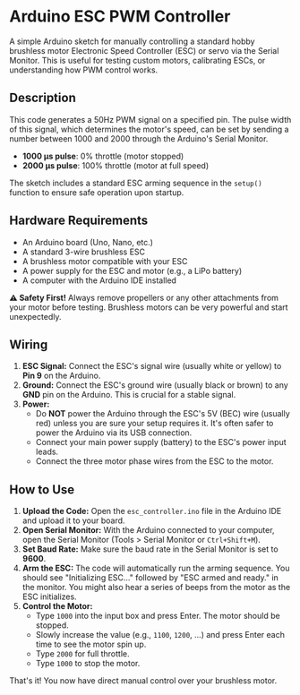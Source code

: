 # Arduino ESC PWM Controller

A simple Arduino sketch for manually controlling a standard hobby brushless motor Electronic Speed Controller (ESC) or servo via the Serial Monitor. This is useful for testing custom motors, calibrating ESCs, or understanding how PWM control works.

## Description

This code generates a 50Hz PWM signal on a specified pin. The pulse width of this signal, which determines the motor's speed, can be set by sending a number between 1000 and 2000 through the Arduino's Serial Monitor.

* **1000 µs pulse**: 0% throttle (motor stopped)
* **2000 µs pulse**: 100% throttle (motor at full speed)

The sketch includes a standard ESC arming sequence in the `setup()` function to ensure safe operation upon startup.

## Hardware Requirements

* An Arduino board (Uno, Nano, etc.)
* A standard 3-wire brushless ESC
* A brushless motor compatible with your ESC
* A power supply for the ESC and motor (e.g., a LiPo battery)
* A computer with the Arduino IDE installed

**⚠️ Safety First!** Always remove propellers or any other attachments from your motor before testing. Brushless motors can be very powerful and start unexpectedly.

## Wiring

1.  **ESC Signal:** Connect the ESC's signal wire (usually white or yellow) to **Pin 9** on the Arduino.
2.  **Ground:** Connect the ESC's ground wire (usually black or brown) to any **GND** pin on the Arduino. This is crucial for a stable signal.
3.  **Power:**
    * Do **NOT** power the Arduino through the ESC's 5V (BEC) wire (usually red) unless you are sure your setup requires it. It's often safer to power the Arduino via its USB connection.
    * Connect your main power supply (battery) to the ESC's power input leads.
    * Connect the three motor phase wires from the ESC to the motor.

## How to Use

1.  **Upload the Code:** Open the `esc_controller.ino` file in the Arduino IDE and upload it to your board.
2.  **Open Serial Monitor:** With the Arduino connected to your computer, open the Serial Monitor (Tools > Serial Monitor or `Ctrl+Shift+M`).
3.  **Set Baud Rate:** Make sure the baud rate in the Serial Monitor is set to **9600**.
4.  **Arm the ESC:** The code will automatically run the arming sequence. You should see "Initializing ESC..." followed by "ESC armed and ready." in the monitor. You might also hear a series of beeps from the motor as the ESC initializes.
5.  **Control the Motor:**
    * Type `1000` into the input box and press Enter. The motor should be stopped.
    * Slowly increase the value (e.g., `1100`, `1200`, ...) and press Enter each time to see the motor spin up.
    * Type `2000` for full throttle.
    * Type `1000` to stop the motor.

That's it! You now have direct manual control over your brushless motor.

